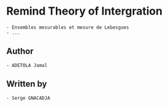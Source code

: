 # Remind Theory of Intergration 
    - Ensembles mesurables et mesure de Lebesgues
    - ...

## Author 
    - ADETOLA Jamal

## Written by 
    - Serge GNACADJA
